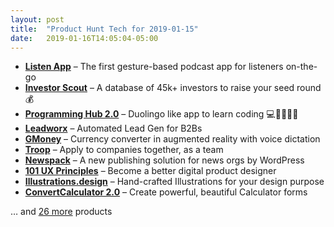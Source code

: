 ```yaml
---
layout: post
title:  "Product Hunt Tech for 2019-01-15"
date:   2019-01-16T14:05:04-05:00
---
```


* **[Listen App](https://www.producthunt.com/posts/listen-app?utm_campaign=producthunt-api&utm_medium=api&utm_source=Application%3A+Daily+Digest+RSS+%28ID%3A+3202%29)** – The first gesture-based podcast app for listeners on-the-go
* **[Investor Scout](https://www.producthunt.com/posts/investor-scout?utm_campaign=producthunt-api&utm_medium=api&utm_source=Application%3A+Daily+Digest+RSS+%28ID%3A+3202%29)** – A database of 45k+ investors to raise your seed round 💰
* **[Programming Hub 2.0](https://www.producthunt.com/posts/programming-hub-2-0?utm_campaign=producthunt-api&utm_medium=api&utm_source=Application%3A+Daily+Digest+RSS+%28ID%3A+3202%29)** – Duolingo like app to learn coding 💻📱👨🏻‍💻
* **[Leadworx](https://www.producthunt.com/posts/leadworx?utm_campaign=producthunt-api&utm_medium=api&utm_source=Application%3A+Daily+Digest+RSS+%28ID%3A+3202%29)** – Automated Lead Gen for B2Bs
* **[GMoney](https://www.producthunt.com/posts/gmoney?utm_campaign=producthunt-api&utm_medium=api&utm_source=Application%3A+Daily+Digest+RSS+%28ID%3A+3202%29)** – Currency converter in augmented reality with voice dictation
* **[Troop](https://www.producthunt.com/posts/troop-3?utm_campaign=producthunt-api&utm_medium=api&utm_source=Application%3A+Daily+Digest+RSS+%28ID%3A+3202%29)** – Apply to companies together, as a team
* **[Newspack](https://www.producthunt.com/posts/newspack?utm_campaign=producthunt-api&utm_medium=api&utm_source=Application%3A+Daily+Digest+RSS+%28ID%3A+3202%29)** – A new publishing solution for news orgs by WordPress
* **[101 UX Principles](https://www.producthunt.com/posts/101-ux-principles?utm_campaign=producthunt-api&utm_medium=api&utm_source=Application%3A+Daily+Digest+RSS+%28ID%3A+3202%29)** – Become a better digital product designer
* **[Illustrations.design](https://www.producthunt.com/posts/illustrations-design?utm_campaign=producthunt-api&utm_medium=api&utm_source=Application%3A+Daily+Digest+RSS+%28ID%3A+3202%29)** – Hand-crafted Illustrations for your design purpose
* **[ConvertCalculator 2.0](https://www.producthunt.com/posts/convertcalculator-2-0?utm_campaign=producthunt-api&utm_medium=api&utm_source=Application%3A+Daily+Digest+RSS+%28ID%3A+3202%29)** – Create powerful, beautiful Calculator forms

… and [26 more](https://www.producthunt.com/tech) products